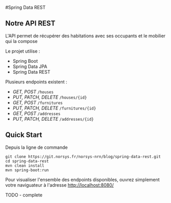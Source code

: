 #Spring Data REST

## Notre API REST

L'API permet de récupérer des habitations avec ses occupants et le mobilier qui la compose

Le projet utilise : 
  - Spring Boot
  - Spring Data JPA
  - Spring Data REST
 
Plusieurs endpoints existent : 
 - *GET, POST* `/houses` 
 - *PUT, PATCH, DELETE* `/houses/{id}` 
 - *GET, POST* `/furnitures`
 - *PUT, PATCH, DELETE* `/furnitures/{id}`
 - *GET, POST* `/addresses`
 - *PUT, PATCH, DELETE* `/addresses/{id}`

## Quick Start
 
 Depuis la ligne de commande
 
 ```shell
 git clone https://git.norsys.fr/norsys-nrn/blog/spring-data-rest.git
 cd spring-data-rest
 mvn clean install
 mvn spring-boot:run
 ```
 
 Pour visualiser l'ensemble des endpoints disponibles, ouvrez simplement votre naviguateur à l'adresse [http://localhost:8080/](http://localhost:8080/)
 
 TODO - complete
